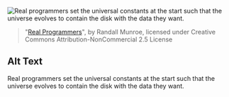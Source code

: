 ![Real programmers set the universal constants at the start such that the universe evolves to contain the disk with the data they want.](https://imgs.xkcd.com/comics/real_programmers.png)
> "[Real Programmers](https://xkcd.com/378/)", by Randall Munroe, licensed under Creative Commons Attribution-NonCommercial 2.5 License

## Alt Text
Real programmers set the universal constants at the start such that the universe evolves to contain the disk with the data they want.
